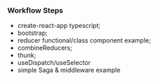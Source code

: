 ### Workflow Steps

- create-react-app typescript;
- bootstrap;
- reducer functional/class component example;
- combineReducers;
- thunk;
- useDispatch/useSelector
- simple Saga & middleware example
